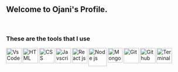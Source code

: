 ## Welcome to Ojani's Profile.

<br />

### These are the tools that I use
<img align="left" alt="VsCode" width="42px" src="https://upload.wikimedia.org/wikipedia/commons/thumb/9/9a/Visual_Studio_Code_1.35_icon.svg/1024px-Visual_Studio_Code_1.35_icon.svg.png">
<img align="left" alt="HTML" width="42px" src="https://cdn4.iconfinder.com/data/icons/flat-brand-logo-2/512/html5-512.png">
<img align="left" alt="CSS" width="42px" src="https://cdn4.iconfinder.com/data/icons/flat-brand-logo-2/512/css3-512.png">
<img align="left" alt="Javscript" width="42px" src="https://upload.wikimedia.org/wikipedia/commons/thumb/9/99/Unofficial_JavaScript_logo_2.svg/1024px-Unofficial_JavaScript_logo_2.svg.png">
<img align="left" alt="React js" width="42px" src="https://cdn4.iconfinder.com/data/icons/logos-3/600/React.js_logo-512.png">
<img align="left" alt="Node js" width="50px" src="https://cdn2.iconfinder.com/data/icons/nodejs-1/512/nodejs-512.png">
<img align="left" alt="MongoDB" height="40px" src="https://cdn4.iconfinder.com/data/icons/logos-3/512/mongodb-2-512.png">
<img align="left" alt="Git" width="42px" src="https://cdn3.iconfinder.com/data/icons/social-media-2169/24/social_media_social_media_logo_git-512.png">
<img align="left" alt="Github" width="42px" src="https://cdn0.iconfinder.com/data/icons/octicons/1024/mark-github-512.png">
<img align="left" alt="Terminal" width="42px" src="https://cdn2.iconfinder.com/data/icons/solid-apps-and-programming/32/Applications_and_Programming_terminal_access_pc_computer_screen-512.png">
